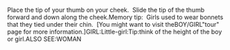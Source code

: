 Place the tip of your thumb on your cheek.  Slide the tip of
  the thumb forward and down along the cheek.Memory tip:  Girls used to wear bonnets that they tied under their chin. 
  [You might want to visit theBOY/GIRL"tour" page for more information.]GIRL:Little-girl:Tip:think of the height of the boy or girl.ALSO 
SEE:WOMAN